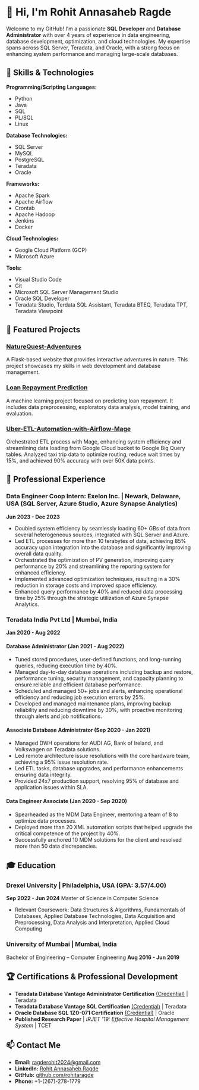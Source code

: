 # 👋 Hi, I'm Rohit Annasaheb Ragde

Welcome to my GitHub! I'm a passionate **SQL Developer** and **Database Administrator** with over 4 years of experience in data engineering, database development, optimization, and cloud technologies. My expertise spans across SQL Server, Teradata, and Oracle, with a strong focus on enhancing system performance and managing large-scale databases.

## 🔧 Skills & Technologies

**Programming/Scripting Languages:**
- Python
- Java
- SQL
- PL/SQL
- Linux

**Database Technologies:**
- SQL Server
- MySQL
- PostgreSQL
- Teradata
- Oracle

**Frameworks:**
- Apache Spark
- Apache Airflow
- Crontab
- Apache Hadoop
- Jenkins
- Docker

**Cloud Technologies:**
- Google Cloud Platform (GCP)
- Microsoft Azure

**Tools:**
- Visual Studio Code
- Git
- Microsoft SQL Server Management Studio
- Oracle SQL Developer
- Teradata Studio, Terdata SQL Assistant, Teradata BTEQ, Teradata TPT, Teradata Viewpoint


## 🚀 Featured Projects

### [NatureQuest-Adventures](https://github.com/rohitaragde/NatureQuest-Adventures)
A Flask-based website that provides interactive adventures in nature. This project showcases my skills in web development and database management.

### [Loan Repayment Prediction](https://github.com/rohitaragde/Loan-Repayment-Prediction)
A machine learning project focused on predicting loan repayment. It includes data preprocessing, exploratory data analysis, model training, and evaluation.

### [Uber-ETL-Automation-with-Airflow-Mage](https://github.com/rohitaragde/Uber-ETL-Automation-with-Airflow-Mage)
Orchestrated ETL process with Mage, enhancing system efficiency and streamlining data loading from Google Cloud bucket to Google Big Query tables. Analyzed taxi trip data to optimize routing, reduce wait times by 15%, and achieved 90% accuracy with over 50K data points.

## 💼 Professional Experience

### Data Engineer Coop Intern: Exelon Inc. | Newark, Delaware, USA (SQL Server, Azure Studio, Azure Synapse Analytics)
**Jun 2023 - Dec 2023**
- Doubled system efficiency by seamlessly loading 60+ GBs of data from several heterogeneous sources, integrated with SQL Server and Azure.
- Led ETL processes for more than 10 terabytes of data, achieving 85% accuracy upon integration into the database and significantly improving overall data quality.
- Orchestrated the optimization of PV generation, improving query performance by 20% and streamlining the reporting system for enhanced efficiency.
- Implemented advanced optimization techniques, resulting in a 30% reduction in storage costs and improved space efficiency.
- Enhanced query performance by 40% and reduced data processing time by 25% through the strategic utilization of Azure Synapse Analytics.

### Teradata India Pvt Ltd | Mumbai, India
**Jan 2020 - Aug 2022**

#### Database Administrator (Jan 2021 - Aug 2022)
- Tuned stored procedures, user-defined functions, and long-running queries, reducing execution time by 40%.
- Managed day-to-day database operations including backup and restore, performance tuning, security management, and capacity planning to ensure reliable and efficient database performance.
- Scheduled and managed 50+ jobs and alerts, enhancing operational efficiency and reducing job execution errors by 25%.
- Developed and managed maintenance plans, improving backup reliability and reducing downtime by 30%, with proactive monitoring through alerts and job notifications.

#### Associate Database Administrator (Sep 2020 - Jan 2021)
- Managed DWH operations for AUDI AG, Bank of Ireland, and Volkswagen on Teradata solutions.
- Led remote architecture issue resolutions with the core hardware team, achieving a 95% issue resolution rate.
- Led ETL tasks, database upgrades, and performance enhancements ensuring data integrity.
- Provided 24x7 production support, resolving 95% of database and application issues within SLA.

#### Data Engineer Associate (Jan 2020 - Sep 2020)
- Spearheaded as the MDM Data Engineer, mentoring a team of 8 to optimize data processes.
- Deployed more than 20 XML automation scripts that helped upgrade the critical competence of the project by 40%.
- Successfully anchored 10 MDM solutions for the client and resolved more than 50 data discrepancies.

## 🎓 Education

### Drexel University | Philadelphia, USA (GPA: 3.57/4.00)
**Sep 2022 - Jun 2024**
Master of Science in Computer Science
- Relevant Coursework: Data Structures & Algorithms, Fundamentals of Databases, Applied Database Technologies, Data Acquisition and Preprocessing, Data Analysis and Interpretation, Applied Cloud Computing

### University of Mumbai | Mumbai, India
Bachelor of Engineering – Computer Engineering
**Aug 2016 - Jun 2019**

## 🏆 Certifications & Professional Development

- **Teradata Database Vantage Administrator Certification** [(Credential)](https://rb.gy/ygo4ah) | Teradata
- **Teradata Database Vantage SQL Certification** [(Credential)](https://rb.gy/wct8o1) | Teradata
- **Oracle Database SQL 1Z0-071 Certification** [(Credential)](https://shorturl.at/hltW6) | Oracle
- **Published Research Paper** | *IRJET ’19: Effective Hospital Management System* | TCET

## 📫 Contact Me

- **Email:** ragderohit2024@gmail.com
- **LinkedIn:** [Rohit Annasaheb Ragde](https://www.linkedin.com/in/rohit-annasaheb/)
- **GitHub:** [github.com/rohitaragde](https://github.com/rohitaragde)
- **Phone:** +1-(267)-278-1779

